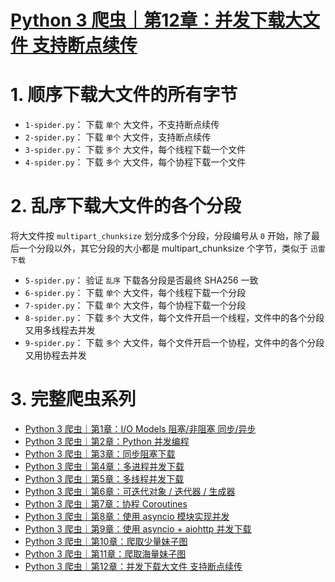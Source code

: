 # [Python 3 爬虫｜第12章：并发下载大文件 支持断点续传](https://madmalls.com/blog/post/download-large-files/)


# 1. 顺序下载大文件的所有字节

- `1-spider.py`： 下载 `单个` 大文件，不支持断点续传
- `2-spider.py`： 下载 `单个` 大文件，支持断点续传
- `3-spider.py`： 下载 `多个` 大文件，每个线程下载一个文件
- `4-spider.py`： 下载 `多个` 大文件，每个协程下载一个文件


# 2. 乱序下载大文件的各个分段

将大文件按 `multipart_chunksize` 划分成多个分段，分段编号从 `0` 开始，除了最后一个分段以外，其它分段的大小都是 multipart_chunksize 个字节，类似于 `迅雷下载`

- `5-spider.py`： 验证 `乱序` 下载各分段是否最终 SHA256 一致
- `6-spider.py`： 下载 `单个` 大文件，每个线程下载一个分段
- `7-spider.py`： 下载 `单个` 大文件，每个协程下载一个分段
- `8-spider.py`： 下载 `多个` 大文件，每个文件开启一个线程，文件中的各个分段又用多线程去并发
- `9-spider.py`： 下载 `多个` 大文件，每个文件开启一个协程，文件中的各个分段又用协程去并发


# 3. 完整爬虫系列

- [Python 3 爬虫｜第1章：I/O Models 阻塞/非阻塞 同步/异步](https://madmalls.com/blog/post/io-models/)
- [Python 3 爬虫｜第2章：Python 并发编程](https://madmalls.com/blog/post/concurrent-programming-for-python/)
- [Python 3 爬虫｜第3章：同步阻塞下载](https://madmalls.com/blog/post/sequential-download-for-python/)
- [Python 3 爬虫｜第4章：多进程并发下载](https://madmalls.com/blog/post/multi-process-for-python3/)
- [Python 3 爬虫｜第5章：多线程并发下载](https://madmalls.com/blog/post/multi-thread-for-python/)
- [Python 3 爬虫｜第6章：可迭代对象 / 迭代器 / 生成器](https://madmalls.com/blog/post/iterable-iterator-and-generator-in-python/)
- [Python 3 爬虫｜第7章：协程 Coroutines](https://madmalls.com/blog/post/coroutine-in-python/)
- [Python 3 爬虫｜第8章：使用 asyncio 模块实现并发](https://madmalls.com/blog/post/asyncio-howto-in-python3/)
- [Python 3 爬虫｜第9章：使用 asyncio + aiohttp 并发下载](https://madmalls.com/blog/post/aiohttp-howto-in-python3/)
- [Python 3 爬虫｜第10章：爬取少量妹子图](https://madmalls.com/blog/post/python3-concurrency-pics-01/)
- [Python 3 爬虫｜第11章：爬取海量妹子图](https://madmalls.com/blog/post/python3-concurrency-pics-02/)
- [Python 3 爬虫｜第12章：并发下载大文件 支持断点续传](https://madmalls.com/blog/post/download-large-files/)
